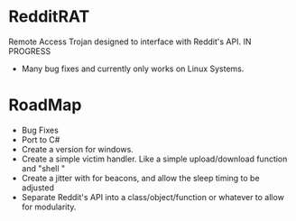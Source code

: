 # RedditRAT
Remote Access Trojan designed to interface with Reddit's API.           IN PROGRESS
- Many bug fixes and currently only works on Linux Systems. 

# RoadMap
- Bug Fixes
- Port to C#
- Create a version for windows.
- Create a simple victim handler. Like a simple upload/download function and "shell "
- Create a jitter with for beacons, and allow the sleep timing to be adjusted
- Separate Reddit's API into a class/object/function or whatever to allow for modularity.
